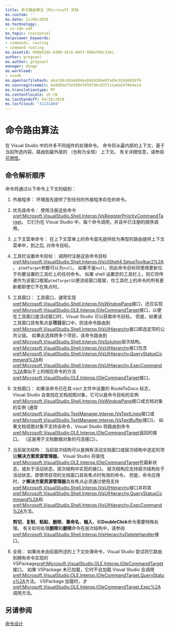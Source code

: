 ```yaml
---
title: 命令路由算法 |Microsoft 文档
ms.custom: ''
ms.date: 11/04/2016
ms.technology:
- vs-ide-sdk
ms.topic: conceptual
helpviewer_keywords:
- commands, routing
- command routing
ms.assetid: 998b616b-bd08-45cb-845f-808efb8c33bc
author: gregvanl
ms.author: gregvanl
manager: douge
ms.workload:
- vssdk
ms.openlocfilehash: aba7ddcdda4dd4eabbb9266e0fa89c916bb028f6
ms.sourcegitcommit: 6a9d5bd75e50947659fd6c837111a6a547884e2a
ms.translationtype: MT
ms.contentlocale: zh-CN
ms.lasthandoff: 04/16/2018
ms.locfileid: "31131484"
---
```

# <a name="command-routing-algorithm"></a>命令路由算法
在 Visual Studio 中的许多不同组件的处理命令。 命令将从最内部的上下文，基于当前所选内容，路由到最外层的 （也称为全局） 上下文。 有关详细信息，请参阅[可用性](../../extensibility/internals/command-availability.md)。  
  
## <a name="order-of-command-resolution"></a>命令解析顺序  
 命令将通过以下命令上下文的级别：  
  
1.  外接程序： 环境首先提供了到任何的外接程序存在的命令。  
  
2.  优先级命令： 使用注册这些命令<xref:Microsoft.VisualStudio.Shell.Interop.IVsRegisterPriorityCommandTarget>。 它们为在 Visual Studio 中，每个命令调用，并且中已注册的顺序调用。  
  
3.  上下文菜单命令： 在上下文菜单上的命令首先提供给为典型的路由提供上下文菜单中，到之后, 对命令目标。  
  
4.  工具栏设置命令目标： 调用时注册这些命令目标<xref:Microsoft.VisualStudio.Shell.Interop.IVsUIShell4.SetupToolbar2%2A>。 `pCmdTarget`参数可以为`null`。 如果不是`null`，则此命令目标将使用更新位于你要设置的工具栏上的任何命令。 如果 shell 设置您的工具栏上，则它将传递作为该窗口框架`pCmdTarget`以便流经窗口框架，你工具栏上的命令的所有更新都即使它不在焦点时。  
  
5.  工具窗口： 工具窗口，通常实现<xref:Microsoft.VisualStudio.Shell.Interop.IVsWindowPane>接口，还应实现<xref:Microsoft.VisualStudio.OLE.Interop.IOleCommandTarget>接口，以便在工具窗口是活动窗口时，Visual Studio 可以获取命令目标。 但是，如果该工具窗口具有焦点是**项目**窗口中，则该命令路由到<xref:Microsoft.VisualStudio.Shell.Interop.IVsUIHierarchy>接口即选定项的公共父级。 如果此选择跨多个项目，该命令路由到<xref:Microsoft.VisualStudio.Shell.Interop.IVsSolution>层次结构。 <xref:Microsoft.VisualStudio.Shell.Interop.IVsUIHierarchy>接口包含<xref:Microsoft.VisualStudio.Shell.Interop.IVsUIHierarchy.QueryStatusCommand%2A>和<xref:Microsoft.VisualStudio.Shell.Interop.IVsUIHierarchy.ExecCommand%2A>类似于上的相应命令的方法<xref:Microsoft.VisualStudio.OLE.Interop.IOleCommandTarget>接口。  
  
6.  文档窗口： 如果该命令已在其.vsct 文件中设置的 RouteToDocs 标志，Visual Studio 会查找在文档视图对象，它可以是命令目标的实例<xref:Microsoft.VisualStudio.Shell.Interop.IVsWindowPane>接口或文档对象的实例 (通常<xref:Microsoft.VisualStudio.TextManager.Interop.IVsTextLines>接口或<xref:Microsoft.VisualStudio.TextManager.Interop.IVsTextBuffer>接口)。 如果文档视图对象不支持该命令，Visual Studio 将路由到命令<xref:Microsoft.VisualStudio.OLE.Interop.IOleCommandTarget>返回的接口。 （这是用于文档数据对象的可选接口）。  
  
7.  当前层次结构： 当前层次结构可以是拥有活动文档窗口或层次结构中选定的项目**解决方案资源管理器**。 Visual Studio 将查找<xref:Microsoft.VisualStudio.OLE.Interop.IOleCommandTarget>在最新状态，或处于活动状态，层次结构中实现的接口。 层次结构应支持层次结构处于活动状态，即使项目项的文档窗口具有焦点时有效的命令。 但是，命令应用时，才**解决方案资源管理器**具有焦点必须通过使用支持<xref:Microsoft.VisualStudio.Shell.Interop.IVsUIHierarchy>接口并将其<xref:Microsoft.VisualStudio.Shell.Interop.IVsUIHierarchy.QueryStatusCommand%2A>和<xref:Microsoft.VisualStudio.Shell.Interop.IVsUIHierarchy.ExecCommand%2A>方法。  
  
     **剪切**，**复制**，**粘贴**，**删除**，**重命名**，**输入**，和**DoubleClick**命令需要特殊处理。 有关如何处理**删除**和**删除**命令在层次结构中，请参阅<xref:Microsoft.VisualStudio.Shell.Interop.IVsHierarchyDeleteHandler>接口。  
  
8.  全局： 如果尚未由前面所述的上下文处理命令，Visual Studio 尝试将它路由到拥有命令实现的 VSPackage<xref:Microsoft.VisualStudio.OLE.Interop.IOleCommandTarget>接口。 如果 VSPackage 未已加载，它时不会加载 Visual Studio 会调用<xref:Microsoft.VisualStudio.OLE.Interop.IOleCommandTarget.QueryStatus%2A>方法。 VSPackage 加载时，才<xref:Microsoft.VisualStudio.OLE.Interop.IOleCommandTarget.Exec%2A>调用方法。  
  
## <a name="see-also"></a>另请参阅  
 [命令设计](../../extensibility/internals/command-design.md)